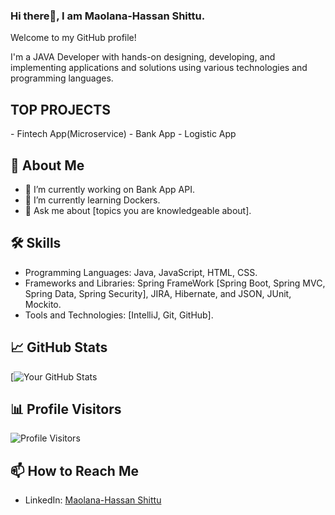 ### Hi there👋, I am Maolana-Hassan Shittu.

 

Welcome to my GitHub profile!

 

I'm a JAVA Developer with hands-on designing, developing, and implementing  applications 
and solutions using various technologies and programming languages.

 

<h2> TOP PROJECTS </h2>
- Fintech App(Microservice)
- Bank App
- Logistic App

 

## 🚀 About Me

 

- 🔭 I’m currently working on Bank App API.
- 🌱 I’m currently learning Dockers.
- 💬 Ask me about [topics you are knowledgeable about].

 

## 🛠️ Skills

 

- Programming Languages: Java, JavaScript, HTML, CSS.
- Frameworks and Libraries: Spring FrameWork [Spring Boot, Spring MVC, Spring Data, Spring Security], JIRA, Hibernate,  and JSON, JUnit, Mockito.
- Tools and Technologies: [IntelliJ, Git, GitHub].
## 📈 GitHub Stats

 

[![Your GitHub Stats](https://github-readme-stats.vercel.app/api?username=maolana93(#&show_icons=true&hide=issues&hide_title=true)](https://github.com/maolana93)
)

 

## 📊 Profile Visitors

![Profile Visitors](https://profile-counter.glitch.me/maolana93/count.svg)

 

## 📫 How to Reach Me

 

<!-- - Website: [yourportfolio.com](https://yourportfolio.com/) -->
- LinkedIn: [Maolana-Hassan Shittu](https://www.linkedin.com/in/maolana-hassan-shittu-b17498139/)
